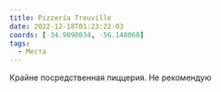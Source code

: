 ```yaml
---
title: Pizzería Trouville
date: 2022-12-18T01:23:22-03
coords: [-34.9090834, -56.148068]
tags:
  - Места
---
```


Крайне посредственная пиццерия. Не рекомендую
